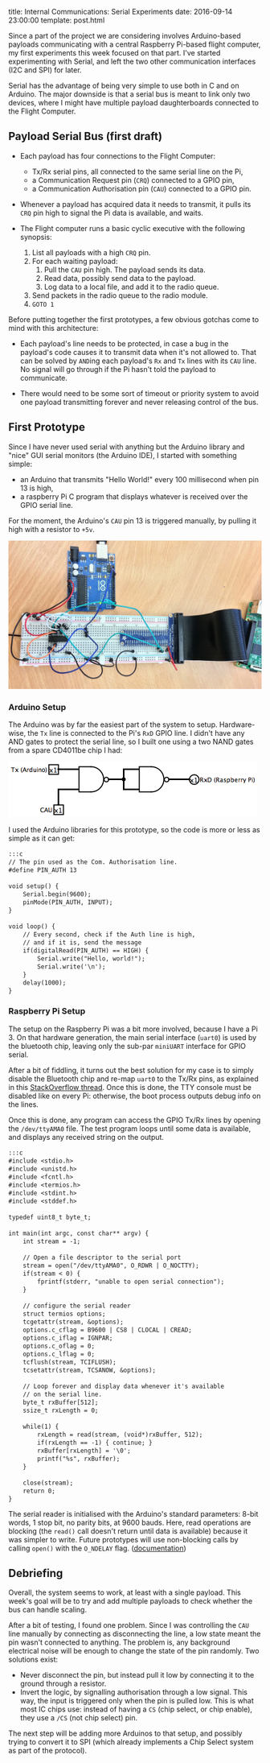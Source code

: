 title: Internal Communications: Serial Experiments
date: 2016-09-14 23:00:00
template: post.html

Since a part of the project we are considering involves Arduino-based payloads
communicating with a central Raspberry Pi-based flight computer, my first
experiments this week focused on that part. I've started experimenting with
Serial, and left the two other communication interfaces (I2C and SPI) for later.

Serial has the advantage of being very simple to use both in C and on Arduino.
The major downside is that a serial bus is meant to link only two devices, where
I might have multiple payload daughterboards connected to the Flight Computer.

## Payload Serial Bus (first draft)

 * Each payload has four connections to the Flight Computer:
    * Tx/Rx serial pins, all connected to the same serial line on the Pi,
    * a Communication Request pin (`CRQ`) connected to a GPIO pin,
    * a Communication Authorisation pin (`CAU`) connected to a GPIO pin.

 * Whenever a payload has acquired data it needs to transmit, it pulls its
   `CRQ` pin high to signal the Pi data is available, and waits.
 
 * The Flight computer runs a basic cyclic executive with the following
   synopsis:

    1. List all payloads with a high `CRQ` pin.
    2. For each waiting payload:
        1. Pull the `CAU` pin high. The payload sends its data.
        2. Read data, possibly send data to the payload.
        3. Log data to a local file, and add it to the radio queue.
    3. Send packets in the radio queue to the radio module.
    4. `GOTO 1`

Before putting together the first prototypes, a few obvious gotchas come to
mind with this architecture:

 * Each payload's line needs to be protected, in case a bug in the payload's
   code causes it to transmit data when it's not allowed to. That can be solved
   by `AND`ing each payload's `Rx` and `Tx` lines with its `CAU` line. No signal
   will go through if the Pi hasn't told the payload to communicate.
 
 * There would need to be some sort of timeout or priority system to avoid one
   payload transmitting forever and never releasing control of the bus.

## First Prototype

Since I have never used serial with anything but the Arduino library and "nice"
GUI serial monitors (the Arduino IDE), I started with something simple:

 * an Arduino that transmits "Hello World!" every 100 millisecond when pin 13 is
   high,
 * a raspberry Pi C program that displays whatever is received over the GPIO
   serial line.

For the moment, the Arduino's `CAU` pin 13 is triggered manually, by pulling
it high with a resistor to `+5v`.

![Wires. Wires everywhere][wires]

### Arduino Setup

The Arduino was by far the easiest part of the system to setup. Hardware-wise,
the `Tx` line is connected to the Pi's `RxD` GPIO line. I didn't have any AND
gates to protect the serial line, so I built one using a two NAND gates from a
spare CD4011be chip I had:

![AND from NAND][and-nand]

I used the Arduino libraries for this prototype, so the code is more or less as
simple as it can get:

    :::c
    // The pin used as the Com. Authorisation line.
    #define PIN_AUTH 13

    void setup() {
        Serial.begin(9600);
        pinMode(PIN_AUTH, INPUT);
    }

    void loop() {
        // Every second, check if the Auth line is high,
        // and if it is, send the message
        if(digitalRead(PIN_AUTH) == HIGH) {
            Serial.write("Hello, world!");
            Serial.write('\n');
        }
        delay(1000);
    }

### Raspberry Pi Setup

The setup on the Raspberry Pi was a bit more involved, because I have a Pi 3.
On that hardware generation, the main serial interface (`uart0`) is used by the
bluetooth chip, leaving only the sub-par `miniUART` interface for GPIO serial.

After a bit of fiddling, it turns out the best solution for my case is to simply
disable the Bluetooth chip and re-map `uart0` to the Tx/Rx pins, as explained
in this [StackOverflow thread][so-uart]. Once this is done, the TTY console must
be disabled like on every Pi: otherwise, the boot process outputs debug info
on the lines.

Once this is done, any program can access the GPIO Tx/Rx lines by opening the
`/dev/ttyAMA0` file. The test program loops until some data is available, and
displays any received string on the output.

    :::c
    #include <stdio.h>
    #include <unistd.h>
    #include <fcntl.h>
    #include <termios.h>
    #include <stdint.h>
    #include <stddef.h>

    typedef uint8_t byte_t;

    int main(int argc, const char** argv) {
        int stream = -1;

        // Open a file descriptor to the serial port
        stream = open("/dev/ttyAMA0", O_RDWR | O_NOCTTY);
        if(stream < 0) {
            fprintf(stderr, "unable to open serial connection");
        }
    
        // configure the serial reader
        struct termios options;
        tcgetattr(stream, &options);
        options.c_cflag = B9600 | CS8 | CLOCAL | CREAD;
        options.c_iflag = IGNPAR;
        options.c_oflag = 0;
        options.c_lflag = 0;
        tcflush(stream, TCIFLUSH);
        tcsetattr(stream, TCSANOW, &options);
        
        // Loop forever and display data whenever it's available
        // on the serial line.
        byte_t rxBuffer[512];
        ssize_t rxLength = 0;
    
        while(1) {
            rxLength = read(stream, (void*)rxBuffer, 512);
            if(rxLength == -1) { continue; }
            rxBuffer[rxLength] = '\0';
            printf("%s", rxBuffer);
        }
    
        close(stream);
        return 0;
    }

The serial reader is initialised with the Arduino's standard parameters: 8-bit
words, 1 stop bit, no parity bits, at 9600 bauds. Here, read operations are
blocking (the `read()` call doesn't return until data is available) because it
was simpler to write. Future prototypes will use non-blocking calls by calling
`open()` with the `O_NDELAY` flag. ([documentation][termios])

## Debriefing

Overall, the system seems to work, at least with a single payload. This week's
goal will be to try and add multiple payloads to check whether the bus can
handle scaling.

After a bit of testing, I found one problem. Since I was controlling the `CAU`
line manually by connecting as disconnecting the line, a low state meant the pin
wasn't connected to anything. The problem is, any background electrical noise
will be enough to change the state of the pin randomly. Two solutions exist:

 * Never disconnect the pin, but instead pull it low by connecting it to the
   ground through a resistor.
 * Invert the logic, by signalling authorisation through a low signal. This
   way, the input is triggered only when the pin is pulled low. This is what
   most IC chips use: instead of having a `CS` (chip select, or chip enable),
   they use a `/CS` (not chip select) pin.

The next step will be adding more Arduinos to that setup, and possibly trying
to convert it to SPI (which already implements a Chip Select system as part of
the protocol).

   [so-uart]: http://raspberrypi.stackexchange.com/questions/45570
   [termios]: http://pubs.opengroup.org/onlinepubs/007908799/xsh/termios.h.html
    
   [wires]: /static/img/2016-09/serial-wires.jpg
   [and-nand]: /static/img/2016-09/serial-nand.png
   